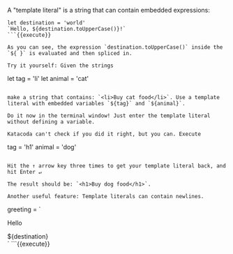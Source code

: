 A "template literal" is a string that can contain embedded expressions:

```
let destination = 'world'
`Hello, ${destination.toUpperCase()}!` 
```{{execute}}

As you can see, the expression `destination.toUpperCase()` inside the `${ }` is evaluated and then spliced in.

Try it yourself: Given the strings

```
let tag = 'li'
let animal = 'cat'
```{{execute}}

make a string that contains: `<li>Buy cat food</li>`. Use a template literal with embedded variables `${tag}` and `${animal}`. 

Do it now in the terminal window! Just enter the template literal without defining a variable.

Katacoda can't check if you did it right, but you can. Execute 

```
tag = 'h1'
animal = 'dog'
```{{execute}}

Hit the ↑ arrow key three times to get your template literal back, and hit Enter ↵

The result should be: `<h1>Buy dog food</h1>`. 

Another useful feature: Template literals can contain newlines.

```
greeting = `<div>Hello</div>
<div>${destination}</div>
`
```{{execute}}

